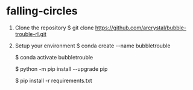 # falling-circles
1. Clone the repository
    $ git clone https://github.com/arcrystal/bubble-trouble-rl.git
2. Setup your environment
    $ conda create --name bubbletrouble
    
    $ conda activate bubbletrouble

    $ python -m pip install --upgrade pip
    
    $ pip install -r requirements.txt
